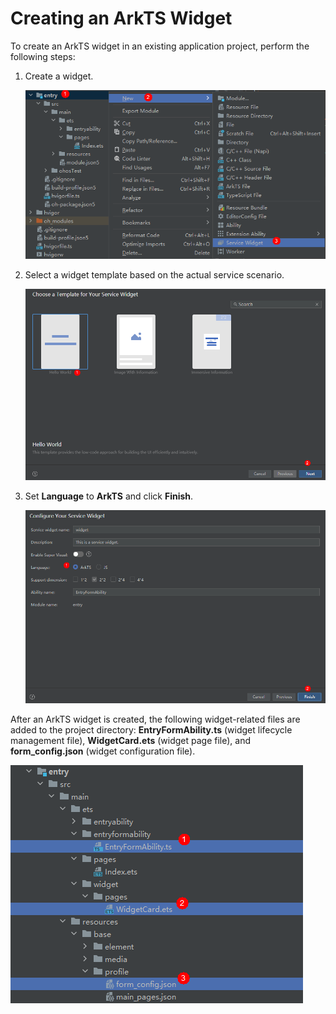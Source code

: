 # Creating an ArkTS Widget

To create an ArkTS widget in an existing application project, perform the following steps:

1. Create a widget.

   ![WidgetProjectCreate1](figures/WidgetProjectCreate1.png)

2. Select a widget template based on the actual service scenario.

   ![WidgetProjectCreate2](figures/WidgetProjectCreate2.png)

3. Set **Language** to **ArkTS** and click **Finish**.

   ![WidgetProjectCreate3](figures/WidgetProjectCreate3.png)

After an ArkTS widget is created, the following widget-related files are added to the project directory: **EntryFormAbility.ts** (widget lifecycle management file), **WidgetCard.ets** (widget page file), and **form_config.json** (widget configuration file).

![WidgetProjectView](figures/WidgetProjectView.png)
